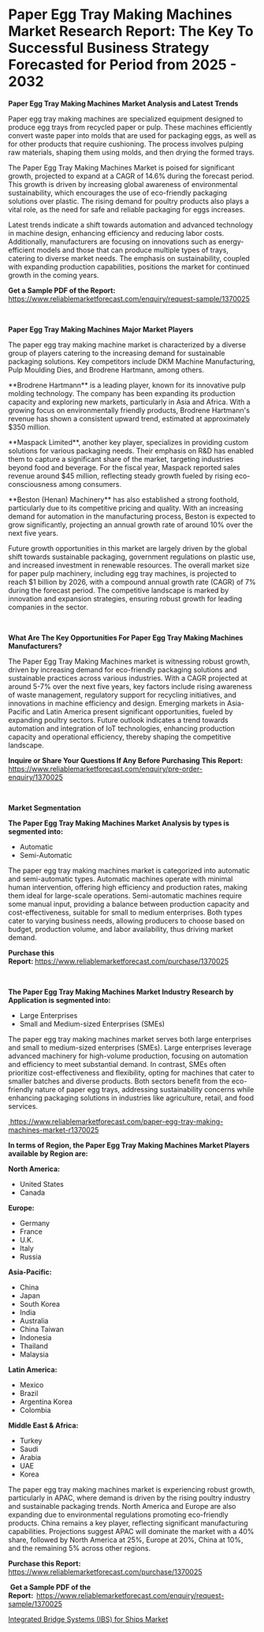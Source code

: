 <p><h1>Paper Egg Tray Making Machines Market Research Report: The Key To Successful Business Strategy Forecasted for Period from 2025 - 2032</h1></p><p><strong>Paper Egg Tray Making Machines Market Analysis and Latest Trends</strong></p>
<p><p>Paper egg tray making machines are specialized equipment designed to produce egg trays from recycled paper or pulp. These machines efficiently convert waste paper into molds that are used for packaging eggs, as well as for other products that require cushioning. The process involves pulping raw materials, shaping them using molds, and then drying the formed trays.</p><p>The Paper Egg Tray Making Machines Market is poised for significant growth, projected to expand at a CAGR of 14.6% during the forecast period. This growth is driven by increasing global awareness of environmental sustainability, which encourages the use of eco-friendly packaging solutions over plastic. The rising demand for poultry products also plays a vital role, as the need for safe and reliable packaging for eggs increases.</p><p>Latest trends indicate a shift towards automation and advanced technology in machine design, enhancing efficiency and reducing labor costs. Additionally, manufacturers are focusing on innovations such as energy-efficient models and those that can produce multiple types of trays, catering to diverse market needs. The emphasis on sustainability, coupled with expanding production capabilities, positions the market for continued growth in the coming years.</p></p>
<p><strong>Get a Sample PDF of the Report:&nbsp;</strong> <a href="https://www.reliablemarketforecast.com/enquiry/request-sample/1370025?utm_campaign=2732&utm_medium=2&utm_source=Github&utm_content=ia&utm_term=22032025&utm_id=paper-egg-tray-making-machines">https://www.reliablemarketforecast.com/enquiry/request-sample/1370025</a></p>
<p>&nbsp;</p>
<p><strong>Paper Egg Tray Making Machines Major Market Players</strong></p>
<p><p>The paper egg tray making machine market is characterized by a diverse group of players catering to the increasing demand for sustainable packaging solutions. Key competitors include DKM Machine Manufacturing, Pulp Moulding Dies, and Brodrene Hartmann, among others.</p><p>**Brodrene Hartmann** is a leading player, known for its innovative pulp molding technology. The company has been expanding its production capacity and exploring new markets, particularly in Asia and Africa. With a growing focus on environmentally friendly products, Brodrene Hartmann's revenue has shown a consistent upward trend, estimated at approximately $350 million.</p><p>**Maspack Limited**, another key player, specializes in providing custom solutions for various packaging needs. Their emphasis on R&D has enabled them to capture a significant share of the market, targeting industries beyond food and beverage. For the fiscal year, Maspack reported sales revenue around $45 million, reflecting steady growth fueled by rising eco-consciousness among consumers.</p><p>**Beston (Henan) Machinery** has also established a strong foothold, particularly due to its competitive pricing and quality. With an increasing demand for automation in the manufacturing process, Beston is expected to grow significantly, projecting an annual growth rate of around 10% over the next five years.</p><p>Future growth opportunities in this market are largely driven by the global shift towards sustainable packaging, government regulations on plastic use, and increased investment in renewable resources. The overall market size for paper pulp machinery, including egg tray machines, is projected to reach $1 billion by 2026, with a compound annual growth rate (CAGR) of 7% during the forecast period. The competitive landscape is marked by innovation and expansion strategies, ensuring robust growth for leading companies in the sector.</p></p>
<p>&nbsp;</p>
<p><strong>What Are The Key Opportunities For Paper Egg Tray Making Machines Manufacturers?</strong></p>
<p><p>The Paper Egg Tray Making Machines market is witnessing robust growth, driven by increasing demand for eco-friendly packaging solutions and sustainable practices across various industries. With a CAGR projected at around 5-7% over the next five years, key factors include rising awareness of waste management, regulatory support for recycling initiatives, and innovations in machine efficiency and design. Emerging markets in Asia-Pacific and Latin America present significant opportunities, fueled by expanding poultry sectors. Future outlook indicates a trend towards automation and integration of IoT technologies, enhancing production capacity and operational efficiency, thereby shaping the competitive landscape.</p></p>
<p><strong>Inquire or Share Your Questions If Any Before Purchasing This Report:</strong> <a href="https://www.reliablemarketforecast.com/enquiry/pre-order-enquiry/1370025?utm_campaign=2732&utm_medium=2&utm_source=Github&utm_content=ia&utm_term=22032025&utm_id=paper-egg-tray-making-machines">https://www.reliablemarketforecast.com/enquiry/pre-order-enquiry/1370025</a></p>
<p>&nbsp;</p>
<p><strong>Market Segmentation</strong></p>
<p><strong>The Paper Egg Tray Making Machines Market Analysis by types is segmented into:</strong></p>
<p><ul><li>Automatic</li><li>Semi-Automatic</li></ul></p>
<p><p>The paper egg tray making machines market is categorized into automatic and semi-automatic types. Automatic machines operate with minimal human intervention, offering high efficiency and production rates, making them ideal for large-scale operations. Semi-automatic machines require some manual input, providing a balance between production capacity and cost-effectiveness, suitable for small to medium enterprises. Both types cater to varying business needs, allowing producers to choose based on budget, production volume, and labor availability, thus driving market demand.</p></p>
<p><strong>Purchase this Report:&nbsp;</strong><a href="https://www.reliablemarketforecast.com/purchase/1370025?utm_campaign=2732&utm_medium=2&utm_source=Github&utm_content=ia&utm_term=22032025&utm_id=paper-egg-tray-making-machines">https://www.reliablemarketforecast.com/purchase/1370025</a></p>
<p>&nbsp;</p>
<p><strong>The Paper Egg Tray Making Machines Market Industry Research by Application is segmented into:</strong></p>
<p><ul><li>Large Enterprises</li><li>Small and Medium-sized Enterprises (SMEs)</li></ul></p>
<p><p>The paper egg tray making machines market serves both large enterprises and small to medium-sized enterprises (SMEs). Large enterprises leverage advanced machinery for high-volume production, focusing on automation and efficiency to meet substantial demand. In contrast, SMEs often prioritize cost-effectiveness and flexibility, opting for machines that cater to smaller batches and diverse products. Both sectors benefit from the eco-friendly nature of paper egg trays, addressing sustainability concerns while enhancing packaging solutions in industries like agriculture, retail, and food services.</p></p>
<p><a href="https://www.reliablemarketforecast.com/paper-egg-tray-making-machines-market-r1370025?utm_campaign=2732&utm_medium=2&utm_source=Github&utm_content=ia&utm_term=22032025&utm_id=paper-egg-tray-making-machines">&nbsp;https://www.reliablemarketforecast.com/paper-egg-tray-making-machines-market-r1370025</a></p>
<p><strong>In terms of Region, the Paper Egg Tray Making Machines Market Players available by Region are:</strong></p>
<p>
    <p> <strong> North America: </strong>
        <ul>
            <li>United States</li>
            <li>Canada</li>
        </ul>
        </p> 
    <p> <strong> Europe: </strong>
        <ul>
            <li>Germany</li>
            <li>France</li>
            <li>U.K.</li>
            <li>Italy</li>
            <li>Russia</li>
        </ul>
        </p> 
    <p> <strong> Asia-Pacific: </strong>
        <ul>
            <li>China</li>
            <li>Japan</li>
            <li>South Korea</li>
            <li>India</li>
            <li>Australia</li>
            <li>China Taiwan</li>
            <li>Indonesia</li>
            <li>Thailand</li>
            <li>Malaysia</li>
        </ul>
        </p> 
    <p> <strong> Latin America: </strong>
        <ul>
            <li>Mexico</li>
            <li>Brazil</li>
            <li>Argentina Korea</li>
            <li>Colombia</li>
        </ul>
        </p> 
    <p> <strong> Middle East & Africa: </strong>
        <ul>
            <li>Turkey</li>
            <li>Saudi</li>
            <li>Arabia</li>
            <li>UAE</li>
            <li>Korea</li>
        </ul>
    </p>
    </p>
<p><p>The paper egg tray making machines market is experiencing robust growth, particularly in APAC, where demand is driven by the rising poultry industry and sustainable packaging trends. North America and Europe are also expanding due to environmental regulations promoting eco-friendly products. China remains a key player, reflecting significant manufacturing capabilities. Projections suggest APAC will dominate the market with a 40% share, followed by North America at 25%, Europe at 20%, China at 10%, and the remaining 5% across other regions.</p></p>
<p><strong>Purchase this Report: </strong><a href="https://www.reliablemarketforecast.com/purchase/1370025?utm_campaign=2732&utm_medium=2&utm_source=Github&utm_content=ia&utm_term=22032025&utm_id=paper-egg-tray-making-machines">https://www.reliablemarketforecast.com/purchase/1370025</a></p>
<p>&nbsp;<strong>Get a Sample PDF of the Report:&nbsp;&nbsp;</strong><a href="https://www.reliablemarketforecast.com/enquiry/request-sample/1370025?utm_campaign=2732&utm_medium=2&utm_source=Github&utm_content=ia&utm_term=22032025&utm_id=paper-egg-tray-making-machines">https://www.reliablemarketforecast.com/enquiry/request-sample/1370025</a></p>
<p><strong></strong></p>
<p><p><a href="https://github.com/pimanoruman/Market-Research-Report-List-1/blob/main/integrated-bridge-systems-ibs-for-ships-market.md?utm_campaign=2732&utm_medium=2&utm_source=Github&utm_content=ia&utm_term=22032025&utm_id=paper-egg-tray-making-machines">Integrated Bridge Systems (IBS) for Ships Market</a></p></p>
